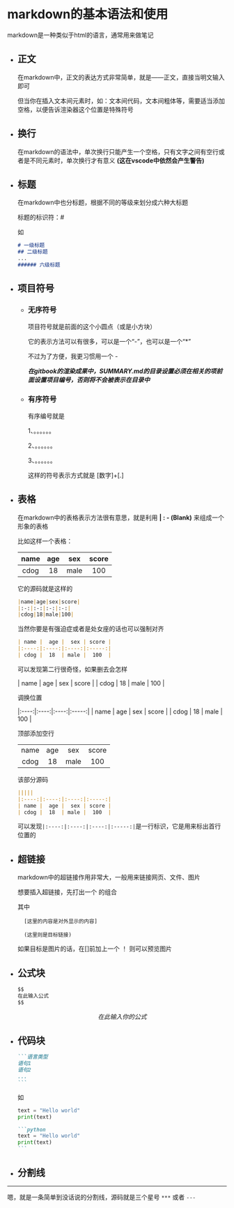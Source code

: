 # markdown的基本语法和使用

markdown是一种类似于html的语言，通常用来做笔记

- ## 正文

    在markdown中，正文的表达方式非常简单，就是——正文，直接当明文输入即可

    但当你在插入文本间元素时，如：文本间代码，文本间粗体等，需要适当添加空格，以便告诉渲染器这个位置是特殊符号

- ## 换行

    在markdown的语法中，单次换行只能产生一个空格，只有文字之间有空行或者是不同元素时，单次换行才有意义 **(这在vscode中依然会产生警告)**

- ## 标题

    在markdown中也分标题，根据不同的等级来划分成六种大标题

    标题的标识符：#

    如

    ```markdown
    # 一级标题
    ## 二级标题
    ...
    ###### 六级标题
    ```

- ## 项目符号

    - ### 无序符号

        项目符号就是前面的这个小圆点（或是小方块）

        它的表示方法可以有很多，可以是一个“-”，也可以是一个“*”

        不过为了方便，我更习惯用一个 -

        ***在gitbook的渲染成果中，SUMMARY.md的目录设置必须在相关的项前面设置项目编号，否则将不会被表示在目录中***

    - ### 有序符号

        有序编号就是

        1、。。。。。。

        2、。。。。。。

        3、。。。。。。

        这样的符号表示方式就是 [数字]+[.]

- ## 表格

    在markdown中的表格表示方法很有意思，就是利用 **| : - (Blank)** 来组成一个形象的表格

    比如这样一个表格：

    |name|age|sex|score|
    |:-:|:-:|:-:|:-:|
    |cdog|18|male|100|

    它的源码就是这样的

    ```markdown
    |name|age|sex|score|
    |:-:|:-:|:-:|:-:|
    |cdog|18|male|100|
    ```

    当然你要是有强迫症或者是处女座的话也可以强制对齐

    ```markdown
    | name |  age |  sex | score |
    |:----:|:----:|:----:|:-----:|
    | cdog |  18  | male |  100  |
    ```

    可以发现第二行很奇怪，如果删去会怎样

    | name |  age |  sex | score |
    | cdog |  18  | male |  100  |

    调换位置

    |:----:|:----:|:----:|:-----:|
    | name |  age |  sex | score |
    | cdog |  18  | male |  100  |

    顶部添加空行

    |||||
    |:----:|:----:|:----:|:-----:|
    | name |  age |  sex | score |
    | cdog |  18  | male |  100  |

    该部分源码

    ```markdown
    |||||
    |:----:|:----:|:----:|:-----:|
    | name |  age |  sex | score |
    | cdog |  18  | male |  100  |
    ```

    可以发现`|:----:|:----:|:----:|:-----:|`是一行标识，它是用来标出首行位置的

- ## 超链接

    markdown中的超链接作用非常大，一般用来链接网页、文件、图片

    想要插入超链接，先打出一个 []() 的组合

    其中

        [这里的内容是对外显示的内容]

        (这里则是目标链接)

    如果目标是图片的话，在[]前加上一个 ！ 则可以预览图片

- ## 公式块

    ```markdown
    $$
    在此输入公式
    $$
    ```

    $$
    在此输入你的公式
    $$

- ## 代码块

    ````markdown
    ```语言类型
    语句1
    语句2
    ...
    ```
    ````

    如

    ```python
    text = "Hello world"
    print(text)
    ```

    ````markdown
    ```python
    text = "Hello world"
    print(text)
    ```
    ````

- ## 分割线

***

嗯，就是一条简单到没话说的分割线，源码就是三个星号 `***` 或者 `---`
